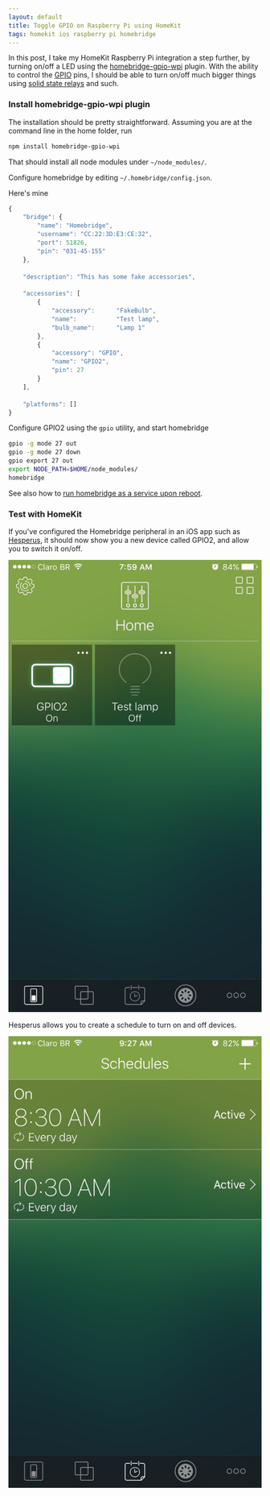```yaml
---
layout: default
title: Toggle GPIO on Raspberry Pi using HomeKit
tags: homekit ios raspberry pi homebridge
---
```


In this post, I take my HomeKit Raspberry Pi integration a step further, by turning on/off a LED using the [homebridge-gpio-wpi](https://www.npmjs.com/package/homebridge-gpio-wpi) plugin. With the ability to control the [GPIO](https://www.raspberrypi.org/documentation/usage/gpio/) pins, I should be able to turn on/off much bigger things using [solid state relays](https://www.sparkfun.com/products/13015) and such.

### Install homebridge-gpio-wpi plugin

The installation should be pretty straightforward. Assuming you are at the command line in the home folder, run

```bash
npm install homebridge-gpio-wpi
```

That should install all node modules under `~/node_modules/`.

Configure homebridge by editing `~/.homebridge/config.json`.

Here's mine

```javascript
{
    "bridge": {
        "name": "Homebridge",
        "username": "CC:22:3D:E3:CE:32",
        "port": 51826,
        "pin": "031-45-155"
    },

    "description": "This has some fake accessories",

    "accessories": [
        {
            "accessory":      "FakeBulb",
            "name":           "Test lamp",
            "bulb_name":      "Lamp 1"
        },
        {
            "accessory": "GPIO",
            "name": "GPIO2",
            "pin": 27
        }
    ],

    "platforms": []
}
```

Configure GPIO2 using the `gpio` utility, and start homebridge

```bash
gpio -g mode 27 out
gpio -g mode 27 down
gpio export 27 out
export NODE_PATH=$HOME/node_modules/
homebridge
```

See also how to [run homebridge as a service upon reboot](https://delog.wordpress.com/2016/05/10/run-homebridge-as-a-service-upon-reboot/).

### Test with HomeKit

If you've configured the Homebridge peripheral in an iOS app such as [Hesperus](https://itunes.apple.com/us/app/hesperus/id969348892?mt=8), it should now show you a new device called GPIO2, and allow you to switch it on/off.

![LED](/assets/img/ios-homekit-hesperus-led.jpg)

Hesperus allows you to create a schedule to turn on and off devices.

![Schedule](/assets/img/ios-homekit-hesperus-schedule.jpg)
